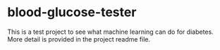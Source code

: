 # blood-glucose-tester
This is a test project to see what machine learning can do for diabetes. More detail is provided in the project readme file.
